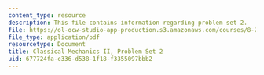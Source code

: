 ```yaml
---
content_type: resource
description: This file contains information regarding problem set 2.
file: https://ol-ocw-studio-app-production.s3.amazonaws.com/courses/8-223-classical-mechanics-ii-january-iap-2017/677724fac336d5381f18f3355097bbb2_MIT8_223IAP17_pset2.pdf
file_type: application/pdf
resourcetype: Document
title: Classical Mechanics II, Problem Set 2
uid: 677724fa-c336-d538-1f18-f3355097bbb2
---
```

